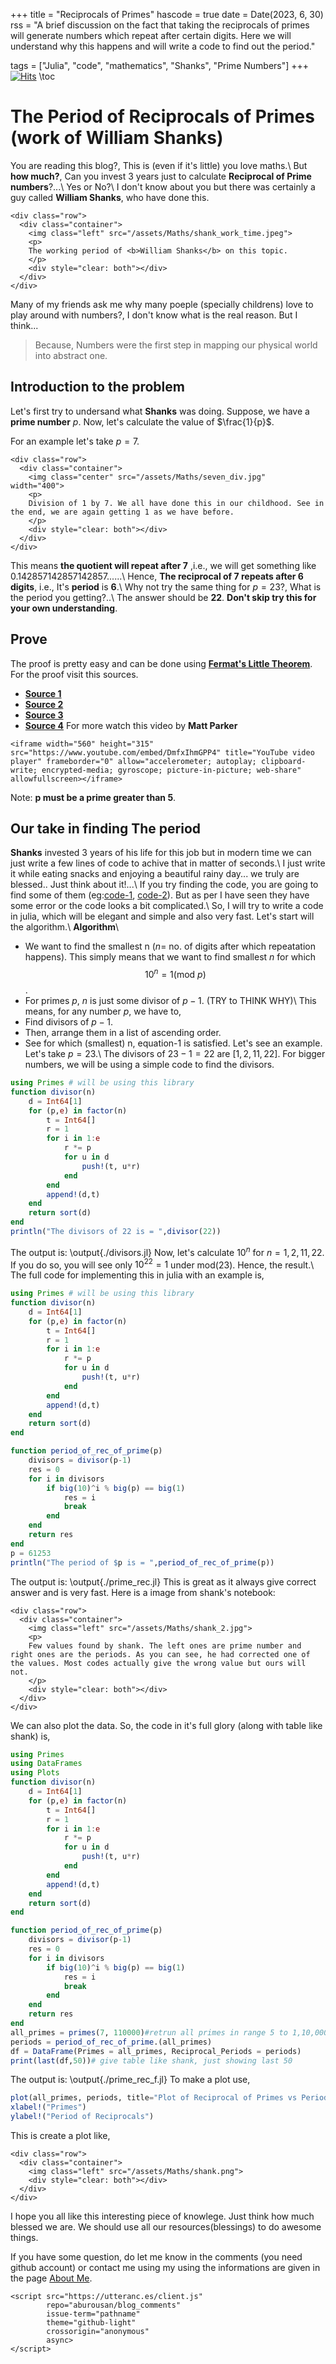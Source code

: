 +++
title = "Reciprocals of Primes"
hascode = true
date = Date(2023, 6, 30)
rss = "A brief discussion on the fact that taking the reciprocals of primes will generate numbers which repeat after certain digits. Here we will understand why this happens and will write a code to find out the period."

tags = ["Julia", "code", "mathematics", "Shanks", "Prime Numbers"]
+++
[![Hits](https://hits.seeyoufarm.com/api/count/incr/badge.svg?url=https%3A%2F%2Faburousan.github.io%2Fazazaya%2FPages%2FMaths%2FRec_of_prime%2F&count_bg=%23B461C2&title_bg=%2357521A&icon=atom.svg&icon_color=%23E7E7E7&title=visits&edge_flat=false)](https://hits.seeyoufarm.com)
\toc
# The Period of Reciprocals of Primes (work of William Shanks)
You are reading this blog?, This is (even if it's little) you love maths.\\
But **how much?**, Can you invest 3 years just to calculate **Reciprocal of Prime numbers**?...\\
Yes or No?\\
I don't know about you but there was certainly a guy called **William Shanks**, who have done this.
~~~
<div class="row">
  <div class="container">
    <img class="left" src="/assets/Maths/shank_work_time.jpeg">
    <p>
    The working period of <b>William Shanks</b> on this topic.
    </p>
    <div style="clear: both"></div>      
  </div>
</div>
~~~
Many of my friends ask me why many poeple (specially childrens) love to play around with numbers?, I don't know what is the real reason. But I think...
> Because, Numbers were the first step in mapping our physical world into abstract one.

## Introduction to the problem
Let's first try to undersand what **Shanks** was doing.
Suppose, we have a **prime number** $p$. Now, let's calculate the value of $\frac{1}{p}$.

For an example let's take $p=7$.
~~~
<div class="row">
  <div class="container">
    <img class="center" src="/assets/Maths/seven_div.jpg"  width="400">
    <p>
    Division of 1 by 7. We all have done this in our childhood. See in the end, we are again getting 1 as we have before.
    </p>
    <div style="clear: both"></div>      
  </div>
</div>
~~~
This means **the quotient will repeat after 7** ,i.e., we will get something like 0.142857142857142857......\\
Hence, **The reciprocal of 7 repeats after 6 digits**, i.e., It's **period** is **6**.\\
Why not try the same thing for $p = 23$?, What is the period you getting?..\\
The answer should be **22**. **Don't skip try this for your own understanding**.
## Prove
The proof is pretty easy and can be done using [**Fermat's Little Theorem**](https://brilliant.org/wiki/fermats-little-theorem/). For the proof visit this sources.
* [**Source 1**](https://www.jstor.org/stable/pdf/112821.pdf)
* [**Source 2**](https://qr.ae/py5osl)
* [**Source 3**](https://www.johndcook.com/blog/2016/10/18/periods-of-fractions/)
* [**Source 4**](https://apps.dtic.mil/dtic/tr/fulltext/u2/a233979.pdf)
For more watch this video by **Matt Parker**
~~~
<iframe width="560" height="315" src="https://www.youtube.com/embed/DmfxIhmGPP4" title="YouTube video player" frameborder="0" allow="accelerometer; autoplay; clipboard-write; encrypted-media; gyroscope; picture-in-picture; web-share" allowfullscreen></iframe>
~~~
Note: **p must be a prime greater than 5**.
## Our take in finding The period
**Shanks** invested 3 years of his life for this job but in modern time we can just write a few lines of code to achive that in matter of seconds.\\
I just write it while eating snacks and enjoying a beautiful rainy day... we truly are blessed.. Just think about it!...\\
If you try finding the code, you are going to find some of them (eg:[code-1](https://github.com/punitarani/ShanksBot), [code-2](https://github.com/bmantoni/shanks-bot)). But as per I have seen they have some error or the code looks a bit complicated.\\
So, I will try to write a code in julia, which will be elegant and simple and also very fast. Let's start will the algorithm.\\
**Algorithm**\\
* We want to find the smallest n ($n=$ no. of digits after which repeatation happens). This simply means that we want to find smallest $n$ for which $$ 10^n = 1 (\text{mod }p) $$.
* For primes $p$, $n$ is just some divisor of $p-1$.
(TRY to THINK WHY)\\
This means, for any number $p$, we have to,
* Find divisors of $p-1$.
* Then, arrange them in a list of ascending order.
* See for which (smallest) n, equation-1 is satisfied.
Let's see an example. Let's take $p = 23$.\\
The divisors of $23-1 = 22$ are $[1,2,11,22]$. For bigger numbers, we will be using a simple code to find the divisors.
```julia:./divisors.jl
using Primes # will be using this library
function divisor(n)
	d = Int64[1]
	for (p,e) in factor(n)
		t = Int64[]
		r = 1
		for i in 1:e
			r *= p
			for u in d
				push!(t, u*r)
			end
		end
		append!(d,t)
	end
	return sort(d)
end
println("The divisors of 22 is = ",divisor(22))
```
The output is:
\output{./divisors.jl}
Now, let's calculate $10^{n}$ for $n = 1, 2, 11, 22$. If you do so, you will see only $10^{22} = 1$ under mod($23$). Hence, the result.\\
The full code for implementing this in julia with an example is,
```julia:./prime_rec.jl
using Primes # will be using this library
function divisor(n)
	d = Int64[1]
	for (p,e) in factor(n)
		t = Int64[]
		r = 1
		for i in 1:e
			r *= p
			for u in d
				push!(t, u*r)
			end
		end
		append!(d,t)
	end
	return sort(d)
end

function period_of_rec_of_prime(p)
	divisors = divisor(p-1)
	res = 0
	for i in divisors
		if big(10)^i % big(p) == big(1)
			res = i
			break
		end
	end
	return res
end
p = 61253
println("The period of $p is = ",period_of_rec_of_prime(p))
```
The output is:
\output{./prime_rec.jl}
This is great as it always give correct answer and is very fast.
Here is a image from shank's notebook:
~~~
<div class="row">
  <div class="container">
    <img class="left" src="/assets/Maths/shank_2.jpg">
    <p>
    Few values found by shank. The left ones are prime number and right ones are the periods. As you can see, he had corrected one of the values. Most codes actually give the wrong value but ours will not.
    </p>
    <div style="clear: both"></div>      
  </div>
</div>
~~~
We can also plot the data. So, the code in it's full glory (along with table like shank) is,
```julia:./prime_rec_f.jl
using Primes
using DataFrames
using Plots
function divisor(n)
	d = Int64[1]
	for (p,e) in factor(n)
		t = Int64[]
		r = 1
		for i in 1:e
			r *= p
			for u in d
				push!(t, u*r)
			end
		end
		append!(d,t)
	end
	return sort(d)
end

function period_of_rec_of_prime(p)
	divisors = divisor(p-1)
	res = 0
	for i in divisors
		if big(10)^i % big(p) == big(1)
			res = i
			break
		end
	end
	return res
end
all_primes = primes(7, 110000)#retrun all primes in range 5 to 1,10,000
periods = period_of_rec_of_prime.(all_primes)
df = DataFrame(Primes = all_primes, Reciprocal_Periods = periods)
print(last(df,50))# give table like shank, just showing last 50
```
The output is:
\output{./prime_rec_f.jl}
To make a plot use,
```julia:./prime_rec_f_plot.jl
plot(all_primes, periods, title="Plot of Reciprocal of Primes vs Period",seriestype=:scatter,linewidth=3)
xlabel!("Primes")
ylabel!("Period of Reciprocals")
```
This is create a plot like,
~~~
<div class="row">
  <div class="container">
    <img class="left" src="/assets/Maths/shank.png">
    <div style="clear: both"></div>      
  </div>
</div>
~~~
I hope you all like this interesting piece of knowlege. Just think how much blessed we are. We should use all our resources(blessings) to do awesome things.

If you have some question, do let me know in the comments (you need github account) or contact me using my using the informations are given in the page [About Me](/Pages/about_me/).

~~~
<script src="https://utteranc.es/client.js"
        repo="aburousan/blog_comments"
        issue-term="pathname"
        theme="github-light"
        crossorigin="anonymous"
        async>
</script>
~~~